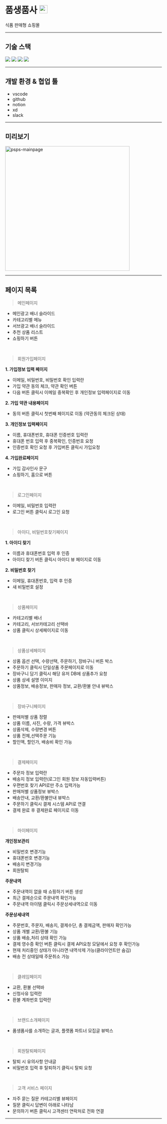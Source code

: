 # 품생품사 <img src="https://user-images.githubusercontent.com/83055563/161244392-acdf589d-4fd4-4641-955d-68a82e8d938c.svg" width="26" height="26" />    
식품 판매형 쇼핑몰

---

## 기술 스택
<div>
  <img src="https://img.shields.io/badge/React-00ADD8?style=flat-square&logo=React&logoColor=white"/>  
  <img src="https://img.shields.io/badge/Redux-764ABC?style=flat-square&logo=Redux&logoColor=white"/>
  <img src="https://img.shields.io/badge/JavaScript-%23F7DF1E?style=flat-square&logo=javascript&logoColor=fff"/>
  <img src="https://img.shields.io/badge/styled components-DB7093?style=flat-square&logo=styled-components&logoColor=white"/>
</div>

---

## 개발 환경 & 협업 툴
- vscode
- github
- notion
- xd
- slack

---
## 미리보기
<img src="https://i.ibb.co/pxF0ryL/psps-mainpage.png" alt="psps-mainpage" border="0" width='400' />

---

## 페이지 목록

> 메인페이지
- 메인광고 배너 슬라이드
- 카테고리별 메뉴
- 서브광고 배너 슬라이드
- 추천 상품 리스트
- 쇼핑하기 버튼
<br/>

> 회원가입페이지

**1. 가입정보 입력 페이지**
- 이메일, 비밀번호, 비밀번호 확인 입력란
- 가입 약관 동의 체크, 약관 확인 버튼
- 다음 버튼 클릭시 이메일 중복확인 후 개인정보 입력페이지로 이동

**2. 가입 약관 내용페이지**
- 동의 버튼 클릭시 첫번째 페이지로 이동 (약관동의 체크된 상태)

**3. 개인정보 입력페이지**
- 이름, 휴대폰번호, 휴대폰 인증번호 입력란
- 휴대폰 번호 입력 후 중복확인, 인증번호 요청
- 인증번호 확인 요청 후 가입버튼 클릭시 가입요청

**4. 가입완료페이지**
- 가입 감사인사 문구
- 쇼핑하기, 홈으로 버튼
<br/>

> 로그인페이지
- 이메일, 비밀번호 입력란
- 로그인 버튼 클릭시 로그인 요청
<br/>

> 아이디, 비밀번호찾기페이지

**1. 아이디 찾기**
- 이름과 휴대폰번호 입력 후 인증
- 아이디 찾기 버튼 클릭시 아이디 뷰 페이지로 이동

**2. 비밀번호 찾기**
- 이메일, 휴대폰번호, 입력 후 인증
- 새 비밀번호 설정
<br/>

> 상품페이지
- 카테고리별 배너
- 카테고리, 서브카테고리 선택바
- 상품 클릭시 상세페이지로 이동
<br/>

> 상품상세페이지
- 상품 옵션 선택, 수량선택, 주문하기, 장바구니 버튼 박스
- 주문하기 클릭시 단일상품 주문페이지로 이동
- 장바구니 담기 클릭시 해당 유저 DB에 상품추가 요청
- 상품 상세 설명 이미지
- 상품정보, 배송정보, 판매자 정보, 교환/환불 안내 뷰박스
<br/>

> 장바구니페이지
- 판매처별 상품 정렬
- 상품 이름, 사진, 수량, 가격 뷰박스
- 상품삭제, 수량변경 버튼
- 상품 전체,선택주문 기능
- 할인액, 할인가, 배송비 확인 가능
<br/>

> 결제페이지
- 주문자 정보 입력란
- 배송지 정보 입력란(로그인 회원 정보 자동입력버튼)
- 우편번호 찾기 API로만 주소 입력가능
- 판매처별 상품정보 뷰박스
- 배송안내, 교환/환불안내 뷰박스
- 주문하기 클릭시 결제 시스템 API로 연결
- 결제 완료 후 결제완료 페이지로 이동 
<br/>

> 마이페이지

**개인정보관리**
- 비밀번호 변경기능
- 휴대폰번호 변경기능
- 배송지 변경기능
- 회원탈퇴 

**주문내역**
- 주문내역이 없을 때 쇼핑하기 버튼 생성
- 최근 결제순으로 주문내역 확인가능
- 주문내역 아이템 클릭시 주문상세내역으로 이동

**주문상세내역**
- 주문번호, 주문자, 배송지, 결제수단, 총 결제금액, 판매자 확인가능
- 상품 개별 교환/환불 기능
- 상품 배송,처리 상태 확인 가능
- 결제 영수증 확인 버튼 클릭시 결제 API요청 모달에서 요청 후 확인가능
- 현재 처리중인 상태가 아니라면 내역삭제 가능(클라이언트만 숨김)
- 배송 전 상태일때 주문취소 가능
<br/>

> 클레임페이지
- 교환, 환불 선택바
- 신청사유 입력란
- 환불 계좌번호 입력란
<br/>

> 브랜드소개페이지
- 품생품사를 소개하는 글과, 플랫폼 파트너 모집글 뷰박스
<br/>

> 회원탈퇴페이지
- 탈퇴 시 유의사항 안내글
- 비밀번호 입력 후 탈퇴하기 클릭시 탈퇴 요청
<br/>

> 고객 서비스 페이지
- 자주 묻는 질문 카테고리별 뷰페이지
- 질문 클릭시 답변이 아래로 나타남
- 문의하기 버튼 클릭시 고객센터 연락처로 전화 연결

---


